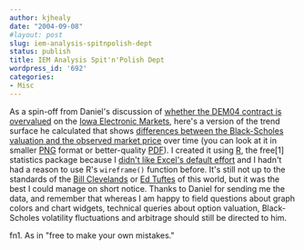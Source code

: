 ```yaml
---
author: kjhealy
date: "2004-09-08"
#layout: post
slug: iem-analysis-spitnpolish-dept
status: publish
title: IEM Analysis Spit'n'Polish Dept
wordpress_id: '692'
categories:
- Misc
---
```


As a spin-off from Daniel's discussion of [whether the DEM04 contract is overvalued](http://www.crookedtimber.org/archives/002460.html) on the [Iowa Electronic Markets](http://128.255.244.60/graphs/graph_Pres04_WTA.cfm), here's a version of the trend surface he calculated that shows [differences between the Black-Scholes valuation and the observed market price](http://www.kieranhealy.org/files/misc/dem04.pdf) over time (you can look at it in smaller [PNG](http://www.kieranhealy.org/files/misc/dem04.png) format or better-quality [PDF](http://www.kieranhealy.org/files/misc/dem04.pdf)). I created it using [R](http://www.r-project.org/), the free[1] statistics package because I [didn't like Excel's default effort](http://www.crookedtimber.org/archives/kerrychart2/surface.JPG) and I hadn't had a reason to use R's `wireframe()` function before. It's still not up to the standards of the [Bill Clevelands](http://cm.bell-labs.com/cm/ms/departments/sia/wsc/) or [Ed Tuftes](http://www.edwardtufte.com/) of this world, but it was the best I could manage on short notice. Thanks to Daniel for sending me the data, and remember that whereas I am happy to field questions about graph colors and chart widgets, technical queries about option valuation, Black-Scholes volatility fluctuations and arbitrage should still be directed to him.

fn1. As in "free to make your own mistakes."
